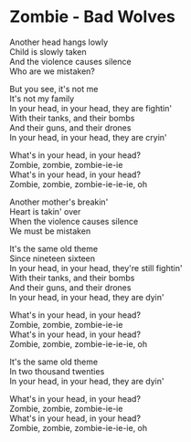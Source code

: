 # Zombie - Bad Wolves

Another head hangs lowly  
Child is slowly taken  
And the violence causes silence  
Who are we mistaken?  
 
But you see, it's not me  
It's not my family  
In your head, in your head, they are fightin'  
With their tanks, and their bombs  
And their guns, and their drones  
In your head, in your head, they are cryin'  
 
What's in your head, in your head?  
Zombie, zombie, zombie-ie-ie  
What's in your head, in your head?  
Zombie, zombie, zombie-ie-ie-ie, oh  
 
Another mother's breakin'  
Heart is takin' over  
When the violence causes silence  
We must be mistaken  
 
It's the same old theme  
Since nineteen sixteen  
In your head, in your head, they're still fightin'  
With their tanks, and their bombs  
And their guns, and their drones  
In your head, in your head, they are dyin'  
 
What's in your head, in your head?  
Zombie, zombie, zombie-ie-ie  
What's in your head, in your head?  
Zombie, zombie, zombie-ie-ie-ie, oh  
 
It's the same old theme  
In two thousand twenties  
In your head, in your head, they are dyin'  
 
What's in your head, in your head?  
Zombie, zombie, zombie-ie-ie  
What's in your head, in your head?  
Zombie, zombie, zombie-ie-ie-ie, oh  